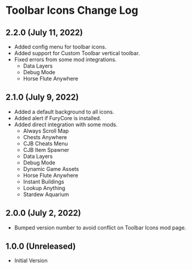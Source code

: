 # Toolbar Icons Change Log

## 2.2.0 (July 11, 2022)

* Added config menu for toolbar icons.
* Added support for Custom Toolbar vertical toolbar.
* Fixed errors from some mod integrations.
    * Data Layers
    * Debug Mode
    * Horse Flute Anywhere

## 2.1.0 (July 9, 2022)

* Added a default background to all icons.
* Added alert if FuryCore is installed.
* Added direct integration with some mods.
    * Always Scroll Map
    * Chests Anywhere
    * CJB Cheats Menu
    * CJB Item Spawner
    * Data Layers
    * Debug Mode
    * Dynamic Game Assets
    * Horse Flute Anywhere
    * Instant Buildings
    * Lookup Anything
    * Stardew Aquarium

## 2.0.0 (July 2, 2022)

* Bumped version number to avoid conflict on Toolbar Icons mod page.

## 1.0.0 (Unreleased)

* Initial Version